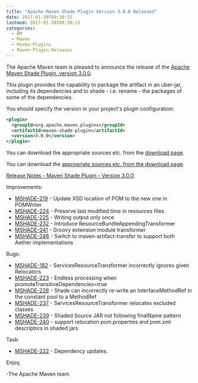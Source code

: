 ```yaml
---
title: "Apache Maven Shade Plugin Version 3.0.0 Released"
date: 2017-01-30T09:30:15
lastmod: 2017-01-30T09:30:15
categories:
  - BM
  - Maven
  - Maven-Plugins
  - Maven-Plugin-Releases
---
```

The Apache Maven team is pleased to announce the release of the [Apache
Maven Shade Plugin, version 3.0.0](https://maven.apache.org/plugins/maven-shade-plugin/).

This plugin provides the capability to package the artifact in an uber-jar,
including its dependencies and to shade - i.e. rename - the packages of some of
the dependencies.

You should specify the version in your project's plugin configuration:

```xml
<plugin>
  <groupId>org.apache.maven.plugins</groupId>
  <artifactId>maven-shade-plugin</artifactId>
  <version>3.0.0</version>
</plugin>
```

You can download the appropriate sources etc. from the [download page](https://maven.apache.org/plugins/maven-shade-plugin/download.cgi).


<!-- more -->

You can download the [appropriate sources etc. from the download page](https://maven.apache.org/plugins/maven-shade-plugin/download.cgi).
 
[Release Notes - Maven Shade Plugin - Version 3.0.0](https://issues.apache.org/jira/secure/ReleaseNote.jspa?projectId=12317921&version=12331395).

Improvements:

 * [MSHADE-219](https://issues.apache.org/jira/browse/MSHADE-219) - Update XSD location of POM to the new one in POMWriter
 * [MSHADE-224](https://issues.apache.org/jira/browse/MSHADE-224) - Preserve last modified time in resources files.
 * [MSHADE-225](https://issues.apache.org/jira/browse/MSHADE-225) - Writing output only once
 * [MSHADE-232](https://issues.apache.org/jira/browse/MSHADE-232) - Introduce ResourceBundleAppendingTransformer
 * [MSHADE-241](https://issues.apache.org/jira/browse/MSHADE-241) - Groovy extension module transformer
 * [MSHADE-246](https://issues.apache.org/jira/browse/MSHADE-246) - Switch to maven-artifact-transfer to support both Aether implementations

Bugs:

 * [MSHADE-182](https://issues.apache.org/jira/browse/MSHADE-182) - ServicesResourceTransformer incorrectly ignores given Relocators
 * [MSHADE-223](https://issues.apache.org/jira/browse/MSHADE-223) - Endless processing when promoteTransitiveDependencies=true
 * [MSHADE-228](https://issues.apache.org/jira/browse/MSHADE-228) - Shade can incorrectly re-write an InterfaceMethodRef in the constant pool to a MethodRef
 * [MSHADE-237](https://issues.apache.org/jira/browse/MSHADE-237) - ServicesResourceTransformer relocates excluded classes
 * [MSHADE-239](https://issues.apache.org/jira/browse/MSHADE-239) - Shaded Source JAR not following finalName pattern
 * [MSHADE-240](https://issues.apache.org/jira/browse/MSHADE-240) - support relocation pom.properties and pom.xml descriptors in shaded jars

Task:

 * [MSHADE-222](https://issues.apache.org/jira/browse/MSHADE-222) - Dependency updates.



Enjoy,

-The Apache Maven team

